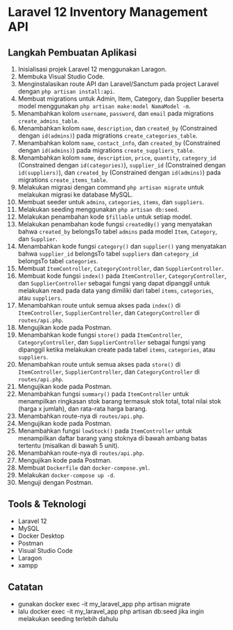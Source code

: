 # Laravel 12 Inventory Management API

## Langkah Pembuatan Aplikasi

1. Inisialisasi projek Laravel 12 menggunakan Laragon.
2. Membuka Visual Studio Code.
3. Menginstalasikan route API dan Laravel/Sanctum pada project Laravel dengan `php artisan install:api`.
4. Membuat migrations untuk Admin, Item, Category, dan Supplier beserta model menggunakan `php artisan make:model NamaModel -m`.
5. Menambahkan kolom `username`, `password`, dan `email` pada migrations `create_admins_table`.
6. Menambahkan kolom `name`, `description`, dan `created_by` (Constrained dengan `id(admins)`) pada migrations `create_categories_table`.
7. Menambahkan kolom `name`, `contact_info`, dan `created_by` (Constrained dengan `id(admins)`) pada migrations `create_suppliers_table`.
8. Menambahkan kolom `name`, `description`, `price`, `quantity`, `category_id` (Constrained dengan `id(categories)`), `supplier_id` (Constrained dengan `id(suppliers)`), dan `created_by` (Constrained dengan `id(admins)`) pada migrations `create_items_table`.
9. Melakukan migrasi dengan command `php artisan migrate` untuk melakukan migrasi ke database MySQL.
10. Membuat seeder untuk `admins`, `categories`, `items`, dan `suppliers`.
11. Melakukan seeding menggunakan `php artisan db:seed`.
12. Melakukan penambahan kode `$fillable` untuk setiap model.
13. Melakukan penambahan kode fungsi `createdBy()` yang menyatakan bahwa `created_by` belongsTo tabel `admins` pada model `Item`, `Category`, dan `Supplier`.
14. Menambahkan kode fungsi `category()` dan `supplier()` yang menyatakan bahwa `supplier_id` belongsTo tabel `suppliers` dan `category_id` belongsTo tabel `categories`.
15. Membuat `ItemController`, `CategoryController`, dan `SupplierController`.
16. Membuat kode fungsi `index()` pada `ItemController`, `CategoryController`, dan `SupplierController` sebagai fungsi yang dapat dipanggil untuk melakukan read pada data yang dimiliki dari tabel `items`, `categories`, atau `suppliers`.
17. Menambahkan route untuk semua akses pada `index()` di `ItemController`, `SupplierController`, dan `CategoryController` di `routes/api.php`.
18. Mengujikan kode pada Postman.
19. Menambahkan kode fungsi `store()` pada `ItemController`, `CategoryController`, dan `SupplierController` sebagai fungsi yang dipanggil ketika melakukan create pada tabel `items`, `categories`, atau `suppliers`.
20. Menambahkan route untuk semua akses pada `store()` di `ItemController`, `SupplierController`, dan `CategoryController` di `routes/api.php`.
21. Mengujikan kode pada Postman.
22. Menambahkan fungsi `summary()` pada `ItemController` untuk menampilkan ringkasan stok barang termasuk stok total, total nilai stok (harga x jumlah), dan rata-rata harga barang.
23. Menambahkan route-nya di `routes/api.php`.
24. Mengujikan kode pada Postman.
25. Menambahkan fungsi `lowStock()` pada `ItemController` untuk menampilkan daftar barang yang stoknya di bawah ambang batas tertentu (misalkan di bawah 5 unit).
26. Menambahkan route-nya di `routes/api.php`.
27. Mengujikan kode pada Postman.
28. Membuat `Dockerfile` dan `docker-compose.yml`.
29. Melakukan `docker-compose up -d`.
30. Menguji dengan Postman.

## Tools & Teknologi

- Laravel 12
- MySQL
- Docker Desktop
- Postman
- Visual Studio Code
- Laragon
- xampp

## Catatan

- gunakan docker exec -it my_laravel_app php artisan migrate
- lalu docker exec -it my_laravel_app php artisan db:seed jika ingin melakukan seeding terlebih dahulu
